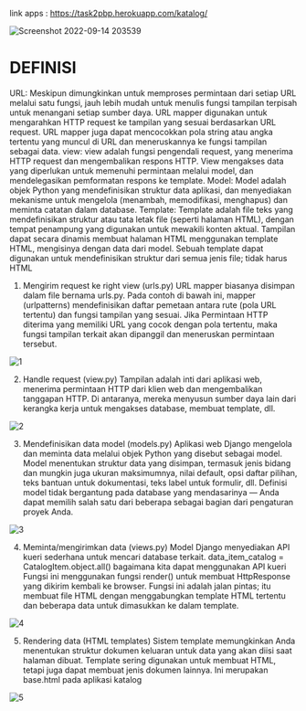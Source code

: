 link apps :   https://task2pbp.herokuapp.com/katalog/

![Screenshot 2022-09-14 203539](https://user-images.githubusercontent.com/110367908/190168930-f13b0a34-6f48-4be8-acca-8222b6644665.jpg)
# DEFINISI #

URL: Meskipun dimungkinkan untuk memproses permintaan dari setiap URL melalui satu fungsi, jauh lebih mudah untuk menulis fungsi tampilan terpisah untuk menangani setiap sumber daya. URL mapper digunakan untuk mengarahkan HTTP  request ke tampilan yang sesuai berdasarkan URL request. URL mapper juga dapat mencocokkan pola string atau angka tertentu yang muncul di URL dan meneruskannya ke fungsi tampilan sebagai data.
view: view adalah fungsi pengendali request, yang menerima HTTP request dan mengembalikan respons HTTP. View mengakses data yang diperlukan untuk memenuhi permintaan melalui model, dan mendelegasikan pemformatan respons ke template.
Model: Model adalah objek Python yang mendefinisikan struktur data aplikasi, dan menyediakan mekanisme untuk mengelola (menambah, memodifikasi, menghapus) dan meminta catatan dalam database.
Template: Template adalah file teks yang mendefinisikan struktur atau tata letak file (seperti halaman HTML), dengan tempat penampung yang digunakan untuk mewakili konten aktual. Tampilan dapat secara dinamis membuat halaman HTML menggunakan template HTML, mengisinya dengan data dari model. Sebuah template dapat digunakan untuk mendefinisikan struktur dari semua jenis file; tidak harus HTML

1.	Mengirim request ke right view (urls.py)
URL mapper biasanya disimpan dalam file bernama urls.py. Pada contoh di bawah ini, mapper (urlpatterns) mendefinisikan daftar pemetaan antara rute (pola URL tertentu) dan fungsi tampilan yang sesuai. Jika Permintaan HTTP diterima yang memiliki URL yang cocok dengan pola tertentu, maka fungsi tampilan terkait akan dipanggil dan meneruskan permintaan tersebut.

![1](https://user-images.githubusercontent.com/110367908/190167821-b8c9db82-1a61-4348-b58f-afbddeb2b3ae.png)

2.	Handle request (view.py)
Tampilan adalah inti dari aplikasi web, menerima permintaan HTTP dari klien web dan mengembalikan tanggapan HTTP. Di antaranya, mereka menyusun sumber daya lain dari kerangka kerja untuk mengakses database, membuat template, dll.

![2](https://user-images.githubusercontent.com/110367908/190167937-81924460-8d78-41ff-85d0-e7bd0e43dcb6.png)

3.	Mendefinisikan data model (models.py)
Aplikasi web Django mengelola dan meminta data melalui objek Python yang disebut sebagai model. Model menentukan struktur data yang disimpan, termasuk jenis bidang dan mungkin juga ukuran maksimumnya, nilai default, opsi daftar pilihan, teks bantuan untuk dokumentasi, teks label untuk formulir, dll. Definisi model tidak bergantung pada database yang mendasarinya — Anda dapat memilih salah satu dari beberapa sebagai bagian dari pengaturan proyek Anda. 

![3](https://user-images.githubusercontent.com/110367908/190168165-5692e45f-2ba1-4115-aae8-bdca8d58a032.png)

4.	Meminta/mengirimkan  data (views.py)
Model Django menyediakan API kueri sederhana untuk mencari database terkait. 
data_item_catalog = CatalogItem.object.all()  bagaimana kita dapat menggunakan API kueri 
Fungsi ini menggunakan fungsi render() untuk membuat HttpResponse yang dikirim kembali ke browser. Fungsi ini adalah jalan pintas; itu membuat file HTML dengan menggabungkan template HTML tertentu dan beberapa data untuk dimasukkan ke dalam template.

![4](https://user-images.githubusercontent.com/110367908/190168271-0918cfa0-8017-4bb4-9a93-2b1068edd251.png)

5.	Rendering data (HTML templates)
Sistem template memungkinkan Anda menentukan struktur dokumen keluaran untuk data yang akan diisi saat halaman dibuat. Template sering digunakan untuk membuat HTML, tetapi juga dapat membuat jenis dokumen lainnya. Ini merupakan base.html pada aplikasi katalog

![5](https://user-images.githubusercontent.com/110367908/190168364-87bc7943-aa63-4d7c-b136-3583aba026fa.png)



